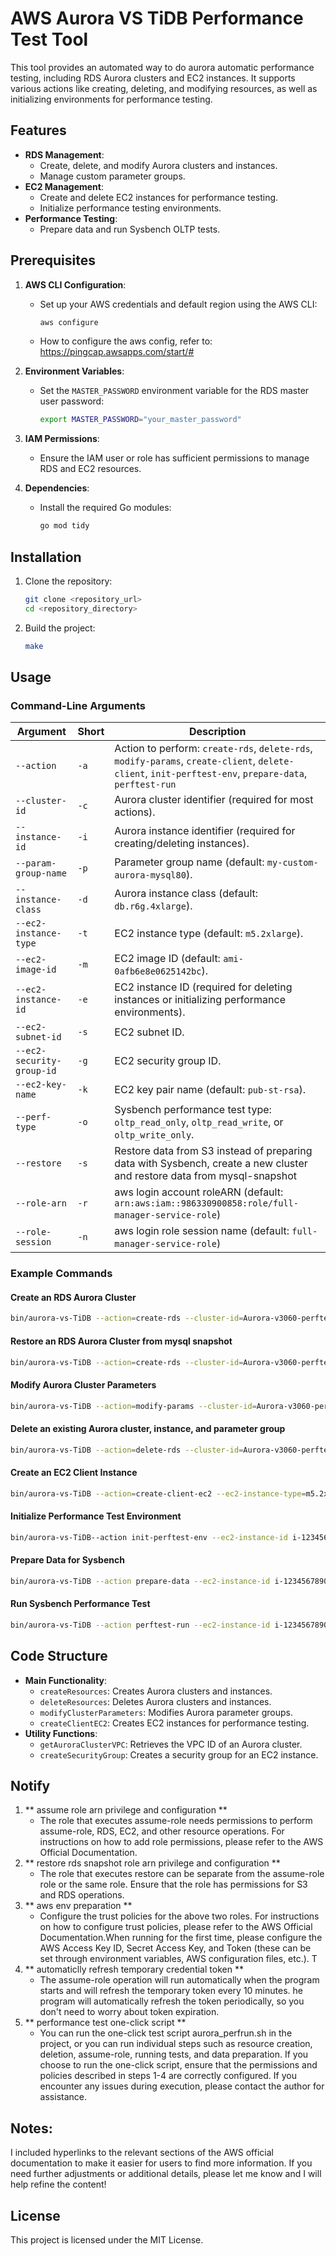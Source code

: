 # AWS Aurora VS TiDB Performance Test Tool

This tool provides an automated way to do aurora automatic performance testing, including RDS Aurora clusters and EC2 instances. It supports various actions like creating, deleting, and modifying resources, as well as initializing environments for performance testing.

## Features

- **RDS Management**:
  - Create, delete, and modify Aurora clusters and instances.
  - Manage custom parameter groups.
- **EC2 Management**:
  - Create and delete EC2 instances for performance testing.
  - Initialize performance testing environments.
- **Performance Testing**:
  - Prepare data and run Sysbench OLTP tests.

## Prerequisites

1. **AWS CLI Configuration**:
   - Set up your AWS credentials and default region using the AWS CLI:
     ```bash
     aws configure
     ```
   - How to configure the aws config, refer to: https://pingcap.awsapps.com/start/#
2. **Environment Variables**:
   - Set the `MASTER_PASSWORD` environment variable for the RDS master user password:
     ```bash
     export MASTER_PASSWORD="your_master_password"
     ```

3. **IAM Permissions**:
   - Ensure the IAM user or role has sufficient permissions to manage RDS and EC2 resources.

4. **Dependencies**:
   - Install the required Go modules:
     ```bash
     go mod tidy
     ```

## Installation

1. Clone the repository:
   ```bash
   git clone <repository_url>
   cd <repository_directory>
   ```

2. Build the project:
   ```bash
   make
   ```

## Usage

### Command-Line Arguments

| Argument                      | Short | Description                                                                                      |
|-------------------------------|-------|--------------------------------------------------------------------------------------------------|
| `--action`                    | `-a`  | Action to perform: `create-rds`, `delete-rds`, `modify-params`, `create-client`, `delete-client`, `init-perftest-env`, `prepare-data`, `perftest-run` |
| `--cluster-id`                | `-c`  | Aurora cluster identifier (required for most actions).                                           |
| `--instance-id`               | `-i`  | Aurora instance identifier (required for creating/deleting instances).                          |
| `--param-group-name`          | `-p`  | Parameter group name (default: `my-custom-aurora-mysql80`).                                      |
| `--instance-class`            | `-d`  | Aurora instance class (default: `db.r6g.4xlarge`).                                              |
| `--ec2-instance-type`         | `-t`  | EC2 instance type (default: `m5.2xlarge`).                                                      |
| `--ec2-image-id`              | `-m`  | EC2 image ID (default: `ami-0afb6e8e0625142bc`).                                                |
| `--ec2-instance-id`           | `-e`  | EC2 instance ID (required for deleting instances or initializing performance environments).      |
| `--ec2-subnet-id`             | `-s`  | EC2 subnet ID.                                                                                  |
| `--ec2-security-group-id`     | `-g`  | EC2 security group ID.                                                                          |
| `--ec2-key-name`              | `-k`  | EC2 key pair name (default: `pub-st-rsa`).                                                      |
| `--perf-type`                 | `-o`  | Sysbench performance test type: `oltp_read_only`, `oltp_read_write`, or `oltp_write_only`.       |
| `--restore`                   | `-s`  | Restore data from S3 instead of preparing data with Sysbench, create a new cluster and restore data from mysql-snapshot      |
| `--role-arn`                  | `-r`  | aws login account roleARN (default: `arn:aws:iam::986330900858:role/full-manager-service-role`)  |
| `--role-session`              | `-n`  | aws login role session name (default: `full-manager-service-role`)                               |


### Example Commands

#### Create an RDS Aurora Cluster
```bash
bin/aurora-vs-TiDB --action=create-rds --cluster-id=Aurora-v3060-perftest --instance-id=Aurora-v3060-perftest-instance --param-group-name=my-custom-aurora-mysql80
```

#### Restore an RDS Aurora Cluster from mysql snapshot
```bash
bin/aurora-vs-TiDB --action=create-rds --cluster-id=Aurora-v3060-perftest --instance-id=Aurora-v3060-perftest-instance --param-group-name=my-custom-aurora-mysql80
```

#### Modify Aurora Cluster Parameters
```bash
bin/aurora-vs-TiDB --action=modify-params --cluster-id=Aurora-v3060-perftest --param-group-name=my-custom-aurora-mysql80
```

#### Delete an existing Aurora cluster, instance, and parameter group
```bash
bin/aurora-vs-TiDB --action=delete-rds --cluster-id=Aurora-v3060-perftest --instance-id=Aurora-v3060-perftest-instance --param-group-name=my-custom-aurora-mysql80
```

#### Create an EC2 Client Instance
```bash
bin/aurora-vs-TiDB --action=create-client-ec2 --ec2-instance-type=m5.2xlarge 
```

#### Initialize Performance Test Environment
```bash
bin/aurora-vs-TiDB--action init-perftest-env --ec2-instance-id i-1234567890abcdef0
```

#### Prepare Data for Sysbench
```bash
bin/aurora-vs-TiDB --action prepare-data --ec2-instance-id i-1234567890abcdef0 --cluster-id Aurora-v3060-perftest
```

#### Run Sysbench Performance Test
```bash
bin/aurora-vs-TiDB --action perftest-run --ec2-instance-id i-1234567890abcdef0 --cluster-id Aurora-v3060-perftest --perf-type oltp_read_write
```

## Code Structure

- **Main Functionality**:
  - `createResources`: Creates Aurora clusters and instances.
  - `deleteResources`: Deletes Aurora clusters and instances.
  - `modifyClusterParameters`: Modifies Aurora parameter groups.
  - `createClientEC2`: Creates EC2 instances for performance testing.
- **Utility Functions**:
  - `getAuroraClusterVPC`: Retrieves the VPC ID of an Aurora cluster.
  - `createSecurityGroup`: Creates a security group for an EC2 instance.

## Notify
1. ** assume role arn privilege and configuration ** 
   - The role that executes assume-role needs permissions to perform assume-role, RDS, EC2, and other resource operations. For instructions on how to add role permissions, please refer to the AWS Official Documentation.
2. ** restore rds snapshot role arn privilege and configuration **
   - The role that executes restore can be separate from the assume-role role or the same role. Ensure that the role has permissions for S3 and RDS operations.
3. ** aws env preparation **
   - Configure the trust policies for the above two roles. For instructions on how to configure trust policies, please refer to the AWS Official Documentation.When running for the first time, please configure the AWS Access Key ID, Secret Access Key, and Token (these can be set through environment variables, AWS configuration files, etc.). T
4. ** automaticlly refresh temporary credential token **
   - The assume-role operation will run automatically when the program starts and will refresh the temporary token every 10 minutes. he program will automatically refresh the token periodically, so you don't need to worry about token expiration.
5. ** performance test one-click script **
   - You can run the one-click test script aurora_perfrun.sh in the project, or you can run individual steps such as resource creation, deletion, assume-role, running tests, and data preparation. If you choose to run the one-click script, ensure that the permissions and policies described in steps 1-4 are correctly configured.
If you encounter any issues during execution, please contact the author for assistance.
## Notes:
I included hyperlinks to the relevant sections of the AWS official documentation to make it easier for users to find more information.
If you need further adjustments or additional details, please let me know and I will help refine the content!

## License
This project is licensed under the MIT License.
